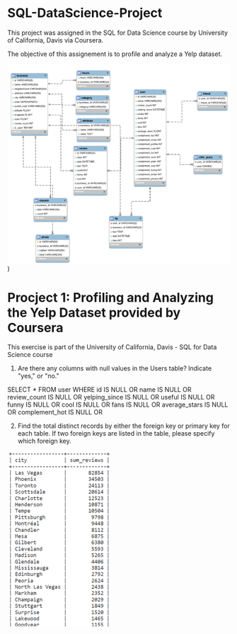 # SQL-DataScience-Project
This project was assigned in the SQL for Data Science course by University of California, Davis via Coursera. 

The objective of this assignement is to profile and analyze a Yelp dataset.

![](images/Yelp%20Dataset%20Diagram.png))



# Procject 1: Profiling and Analyzing the Yelp Dataset provided by Coursera 
This exercise is part of the University of California, Davis - SQL for Data Science course

1. Are there any columns with null values in the Users table? Indicate "yes," or "no."

SELECT *
FROM user
WHERE id IS NULL
   OR name IS NULL
   OR review_count IS NULL
   OR yelping_since IS NULL
   OR useful IS NULL
   OR funny IS NULL
   OR cool IS NULL
   OR fans IS NULL
   OR average_stars IS NULL
   OR complement_hot IS NULL
   OR 
   
 []("C:\Users\marie\Downloads\main.sql")

	

2. Find the total distinct records by either the foreign key or primary key for each table. If two foreign keys are listed in the table, please specify which foreign key.


![](images/Output%20-%20Lists%20of%20Cities.png)
